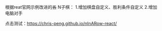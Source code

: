 根据reat官网示例改进的~~五~~ N子棋：
1.增加棋盘自定义、胜利条件自定义
2.增加电脑对手

点击测试：https://chris-peng.github.io/nInARow-react/
